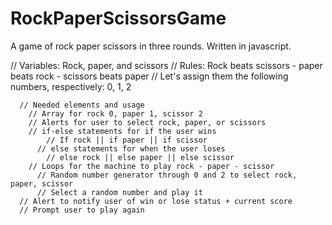 # RockPaperScissorsGame
A game of rock paper scissors in three rounds. Written in javascript.

// Variables: Rock, paper, and scissors
        // Rules: Rock beats scissors - paper beats rock - scissors beats paper
        // Let's assign them the following numbers, respectively: 0, 1, 2

      // Needed elements and usage
        // Array for rock 0, paper 1, scissor 2
        // Alerts for user to select rock, paper, or scissors
        // if-else statements for if the user wins
            // If rock || if paper || if scissor
          // else statements for when the user loses
            // else rock || else paper || else scissor
        // Loops for the machine to play rock - paper - scissor
          // Random number generator through 0 and 2 to select rock, paper, scissor
          // Select a random number and play it
      // Alert to notify user of win or lose status + current score
      // Prompt user to play again
